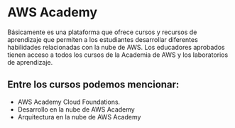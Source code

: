 # AWS Academy

Básicamente es una plataforma que ofrece cursos y recursos de aprendizaje que permiten a los estudiantes desarrollar diferentes habilidades relacionadas con la nube de AWS. Los educadores aprobados tienen acceso a todos los cursos de la Academia de AWS y los laboratorios de aprendizaje.

## Entre los cursos podemos mencionar: 
- AWS Academy Cloud Foundations.
- Desarrollo en la nube de AWS Academy
- Arquitectura en la nube de AWS Academy